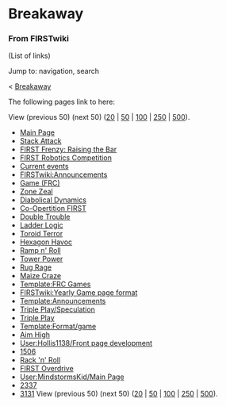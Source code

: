 # Breakaway

### From FIRSTwiki

(List of links)

Jump to: navigation, search

&lt; [Breakaway](/index.php?title=Breakaway&redirect=no "Breakaway" )  

The following pages link to here:

View (previous 50) (next 50)
([20](/index.php?title=Special:Whatlinkshere/Breakaway&limit=20&from=0
"Special:Whatlinkshere/Breakaway" ) |
[50](/index.php?title=Special:Whatlinkshere/Breakaway&limit=50&from=0
"Special:Whatlinkshere/Breakaway" ) |
[100](/index.php?title=Special:Whatlinkshere/Breakaway&limit=100&from=0
"Special:Whatlinkshere/Breakaway" ) |
[250](/index.php?title=Special:Whatlinkshere/Breakaway&limit=250&from=0
"Special:Whatlinkshere/Breakaway" ) |
[500](/index.php?title=Special:Whatlinkshere/Breakaway&limit=500&from=0
"Special:Whatlinkshere/Breakaway" )).

  * [Main Page](/index.php/Main_Page "Main Page" )
  * [Stack Attack](/index.php/Stack_Attack "Stack Attack" )
  * [FIRST Frenzy: Raising the Bar](/index.php/FIRST_Frenzy:_Raising_the_Bar "FIRST Frenzy: Raising the Bar" )
  * [FIRST Robotics Competition](/index.php/FIRST_Robotics_Competition "FIRST Robotics Competition" )
  * [Current events](/index.php/Current_events "Current events" )
  * [FIRSTwiki:Announcements](/index.php/FIRSTwiki:Announcements "FIRSTwiki:Announcements" )
  * [Game (FRC)](/index.php/Game_%28FRC%29 "Game \(FRC\)" )
  * [Zone Zeal](/index.php/Zone_Zeal "Zone Zeal" )
  * [Diabolical Dynamics](/index.php/Diabolical_Dynamics "Diabolical Dynamics" )
  * [Co-Opertition FIRST](/index.php/Co-Opertition_FIRST "Co-Opertition FIRST" )
  * [Double Trouble](/index.php/Double_Trouble "Double Trouble" )
  * [Ladder Logic](/index.php/Ladder_Logic "Ladder Logic" )
  * [Toroid Terror](/index.php/Toroid_Terror "Toroid Terror" )
  * [Hexagon Havoc](/index.php/Hexagon_Havoc "Hexagon Havoc" )
  * [Ramp n' Roll](/index.php/Ramp_n%27_Roll "Ramp n' Roll" )
  * [Tower Power](/index.php/Tower_Power "Tower Power" )
  * [Rug Rage](/index.php/Rug_Rage "Rug Rage" )
  * [Maize Craze](/index.php/Maize_Craze "Maize Craze" )
  * [Template:FRC Games](/index.php/Template:FRC_Games "Template:FRC Games" )
  * [FIRSTwiki:Yearly Game page format](/index.php/FIRSTwiki:Yearly_Game_page_format "FIRSTwiki:Yearly Game page format" )
  * [Template:Announcements](/index.php/Template:Announcements "Template:Announcements" )
  * [Triple Play/Speculation](/index.php/Triple_Play/Speculation "Triple Play/Speculation" )
  * [Triple Play](/index.php/Triple_Play "Triple Play" )
  * [Template:Format/game](/index.php/Template:Format/game "Template:Format/game" )
  * [Aim High](/index.php/Aim_High "Aim High" )
  * [User:Hollis1138/Front page development](/index.php/User:Hollis1138/Front_page_development "User:Hollis1138/Front page development" )
  * [1506](/index.php/1506 "1506" )
  * [Rack 'n' Roll](/index.php/Rack_%27n%27_Roll "Rack 'n' Roll" )
  * [FIRST Overdrive](/index.php/FIRST_Overdrive "FIRST Overdrive" )
  * [User:MindstormsKid/Main Page](/index.php/User:MindstormsKid/Main_Page "User:MindstormsKid/Main Page" )
  * [2337](/index.php/2337 "2337" )
  * [3131](/index.php/3131 "3131" )
View (previous 50) (next 50)
([20](/index.php?title=Special:Whatlinkshere/Breakaway&limit=20&from=0
"Special:Whatlinkshere/Breakaway" ) |
[50](/index.php?title=Special:Whatlinkshere/Breakaway&limit=50&from=0
"Special:Whatlinkshere/Breakaway" ) |
[100](/index.php?title=Special:Whatlinkshere/Breakaway&limit=100&from=0
"Special:Whatlinkshere/Breakaway" ) |
[250](/index.php?title=Special:Whatlinkshere/Breakaway&limit=250&from=0
"Special:Whatlinkshere/Breakaway" ) |
[500](/index.php?title=Special:Whatlinkshere/Breakaway&limit=500&from=0
"Special:Whatlinkshere/Breakaway" )).

